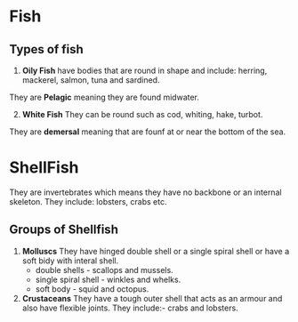 # Fish

## Types of fish
1. **Oily Fish** have bodies that are round in shape and include: herring, mackerel, salmon, tuna and sardined.

They are **Pelagic** meaning they are found midwater.

2. **White Fish** They can be round such as cod, whiting, hake, turbot.

They are **demersal** meaning that are founf at or near the bottom of the sea.

# **ShellFish** 
They are invertebrates which means they have no backbone or an internal skeleton. They include: lobsters, crabs etc.

## Groups of Shellfish
1. **Molluscs** They have hinged double shell or a single spiral shell or have a soft bidy with interal shell.
   - double shells - scallops and mussels.
   - single spiral shell - winkles and whelks.
   - soft body - squid and octopus.
2. **Crustaceans** They have a tough outer shell that acts as an armour and also have flexible joints. They include:- crabs and lobsters.

## 